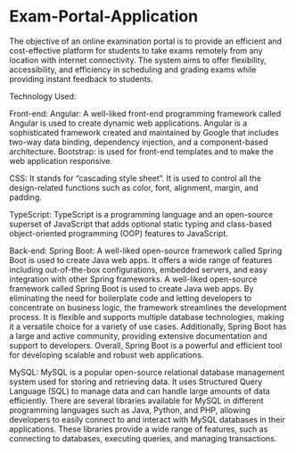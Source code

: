 # Exam-Portal-Application
The objective of an online examination portal is to provide an efficient and cost-effective platform for students to take exams remotely from any location with internet connectivity. The system aims to offer flexibility, accessibility, and efficiency in scheduling and grading exams while providing instant feedback to students.


Technology Used:


Front-end:
Angular: A well-liked front-end programming framework called Angular is used to create
dynamic web applications. Angular is a sophisticated framework created and maintained by
Google that includes two-way data binding, dependency injection, and a component-based
architecture. 
Bootstrap: is used for front-end templates and to make the web application responsive.

CSS: It stands for “cascading style sheet”. It is used to control all the design-related
functions such as color, font, alignment, margin, and padding.

TypeScript: TypeScript is a programming language and an open-source superset of
JavaScript that adds optional static typing and class-based object-oriented programming
(OOP) features to JavaScript.


Back-end:
Spring Boot: A well-liked open-source framework called Spring Boot is used to create Java
web apps. It offers a wide range of features including out-of-the-box configurations,
embedded servers, and easy integration with other Spring frameworks. A well-liked
open-source framework called Spring Boot is used to create Java web apps. By eliminating
the need for boilerplate code and letting developers to concentrate on business logic, the
framework streamlines the development process. It is flexible and supports multiple database
technologies, making it a versatile choice for a variety of use cases. Additionally, Spring
Boot has a large and active community, providing extensive documentation and support to
developers. Overall, Spring Boot is a powerful and efficient tool for developing scalable and
robust web applications.

MySQL: MySQL is a popular open-source relational database management system used for
storing and retrieving data. It uses Structured Query Language (SQL) to manage data and can
handle large amounts of data efficiently. There are several libraries available for MySQL in
different programming languages such as Java, Python, and PHP, allowing developers to
easily connect to and interact with MySQL databases in their applications. These libraries
provide a wide range of features, such as connecting to databases, executing queries, and
managing transactions.

